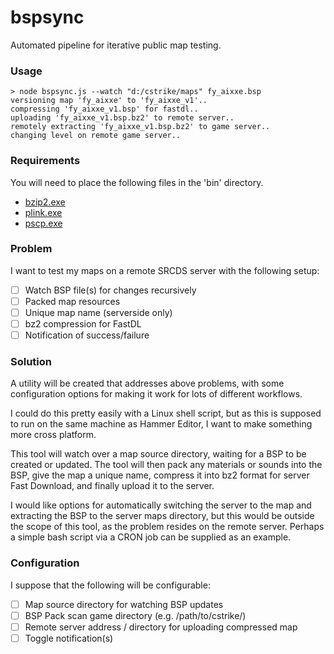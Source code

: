 # bspsync
Automated pipeline for iterative public map testing.

### Usage
```
> node bspsync.js --watch "d:/cstrike/maps" fy_aixxe.bsp
versioning map 'fy_aixxe' to 'fy_aixxe_v1'..
compressing 'fy_aixxe_v1.bsp' for fastdl..
uploading 'fy_aixxe_v1.bsp.bz2' to remote server..
remotely extracting 'fy_aixxe_v1.bsp.bz2' to game server..
changing level on remote game server..
```

### Requirements

You will need to place the following files in the 'bin' directory.
* [bzip2.exe](http://gnuwin32.sourceforge.net/downlinks/bzip2-bin-zip.php)
* [plink.exe](https://the.earth.li/~sgtatham/putty/latest/w32/plink.exe)
* [pscp.exe](https://the.earth.li/~sgtatham/putty/latest/w32/pscp.exe)

### Problem

I want to test my maps on a remote SRCDS server with the following setup:

- [ ] Watch BSP file(s) for changes recursively
- [ ] Packed map resources
- [ ] Unique map name (serverside only)
- [ ] bz2 compression for FastDL
- [ ] Notification of success/failure

### Solution

A utility will be created that addresses above problems, with some
configuration options for making it work for lots of different workflows.

I could do this pretty easily with a Linux shell script, but as this is
supposed to run on the same machine as Hammer Editor, I want to make
something more cross platform.

This tool will watch over a map source directory, waiting for a BSP to be
created or updated. The tool will then pack any materials or sounds into the
BSP, give the map a unique name, compress it into bz2 format for server Fast
Download, and finally upload it to the server.

I would like options for automatically switching the server to the map and
extracting the BSP to the server maps directory, but this would be outside the
scope of this tool, as the problem resides on the remote server. Perhaps a
simple bash script via a CRON job can be supplied as an example.

### Configuration

I suppose that the following will be configurable:

- [ ] Map source directory for watching BSP updates
- [ ] BSP Pack scan game directory (e.g. /path/to/cstrike/)
- [ ] Remote server address / directory for uploading compressed map
- [ ] Toggle notification(s)

